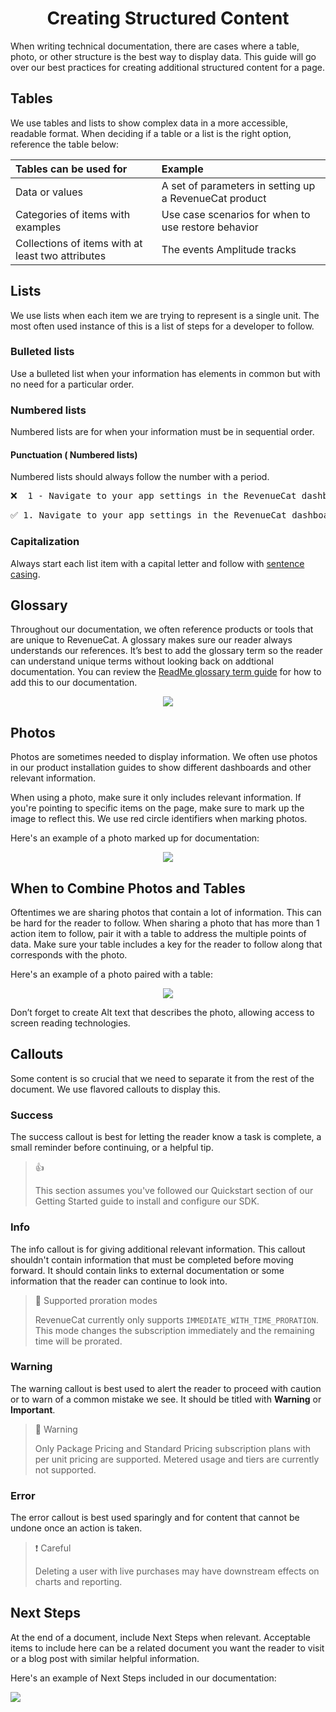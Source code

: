 # <div align='center'>  Creating Structured Content 


When writing technical documentation, there are cases where a table, photo, or other structure is the best way to display data. This guide will go over our best practices for creating additional structured content for a page.

## Tables   
We use tables and lists to show complex data in a more accessible, readable format. When deciding if a table or a list is the right option, reference the table below:

| Tables can be used for  |      Example      |  
|:------------|:-----------------|
|Data or values | A set of parameters in setting up a RevenueCat product | 
|Categories of items with examples| Use case scenarios for when to use restore behavior |
|Collections of items with at least two attributes| The events Amplitude tracks|
 
 ## Lists 
 We use lists when each item we are trying to represent is a single unit. The most often used instance of this is a list of steps for a developer to follow.
 
 ### Bulleted lists 
 Use a bulleted list when your information has elements in common but with no need for a particular order. 
 
 ### Numbered lists
 Numbered lists are for when your information must be in sequential order.
 
 #### Punctuation ( Numbered lists)
 Numbered lists should always follow the number with a period.
 
<pre>
❌  1 - Navigate to your app settings in the RevenueCat dashboard.
</pre>
<pre>
✅ 1. Navigate to your app settings in the RevenueCat dashboard.
</pre>
 
 ### Capitalization
 Always start each list item with a capital letter and follow with [sentence casing](https://github.com/JazmineMT/ContentGuide/blob/main/03-grammar-and-mechanics.md#other-content---sentence-case).

 
 
 
  
## Glossary
Throughout our documentation, we often reference products or tools that are unique to RevenueCat. A glossary makes sure our reader always understands our references. It’s best to add the glossary term so the reader can understand unique terms without looking back on addtional documentation. You can review the [ReadMe glossary term guide](https://blog.readme.com/glossary/) for how to add this to our documentation. 
<div align='center'>
<img src="ezgif.com-gif-maker.gif"/>
</div>

## Photos
Photos are sometimes needed to display information. We often use photos in our product installation guides to show different dashboards and other relevant information. 

When using a photo, make sure it only includes relevant information. If you're pointing to specific items on the page, make sure to mark up the image to reflect this. We use red circle identifiers when marking photos.

Here's an example of a photo marked up for documentation:
<div align='center'>
<img src='Screen Shot 2021-05-17 at 4.27.00 PM.png'/>
</div>

## When to Combine Photos and Tables
Oftentimes we are sharing photos that contain a lot of information. This can be hard for the reader to follow. When sharing a photo that has more than 1 action item to follow, pair it with a table to address the multiple points of data. Make sure your table includes a key for the reader to follow along that corresponds with the photo. 
 
Here's an example of a photo paired with a table:
<div align='center'>
<img src='Screen Shot 2021-06-08 at 10.17.54 AM.png'/>
</div>

 
Don’t forget to create Alt text that describes the photo, allowing access to screen reading technologies.

## Callouts
Some content is so crucial that we need to separate it from the rest of the document. We use flavored callouts to display this. 

### Success
The success callout is best for letting the reader know a task is complete, a small reminder before continuing, or a helpful tip. 

> 👍  
> 
> This section assumes you've followed our Quickstart section of our Getting Started guide to install and configure our SDK.


### Info 
The info callout is for giving additional relevant information. This callout shouldn't contain information that must be completed before moving forward. It should contain links to external documentation or some information that the reader can continue to look into. 

>📘  Supported proration modes
>
> RevenueCat currently only supports `IMMEDIATE_WITH_TIME_PRORATION`. This mode changes the subscription immediately and the remaining time will be prorated.


### Warning 
The warning callout is best used to alert the reader to proceed with caution or to warn of a common mistake we see. It should be titled with **Warning** or **Important**. 

> 🚧  Warning
> 
> Only Package Pricing and Standard Pricing subscription plans with per unit pricing are supported. Metered usage and tiers are currently not supported.
  
### Error
The error callout is best used sparingly and for content that cannot be undone once an action is taken.

>❗  Careful
> 
> Deleting a user with live purchases may have downstream effects on charts and reporting.


## Next Steps 
At the end of a document, include Next Steps when relevant. Acceptable items to include here can be a related document you want the reader to visit or a blog post with similar helpful information. 

Here's an example of Next Steps included in our documentation:

<img src='Screen Shot 2021-05-17 at 4.24.09 PM.png'/>
